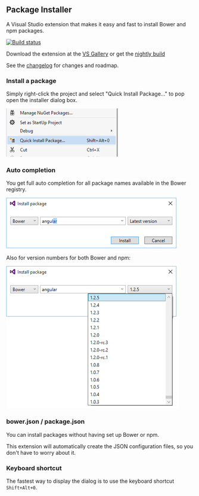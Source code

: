 ## Package Installer

A Visual Studio extension that makes it easy and fast to install
Bower and npm packages.

[![Build status](https://ci.appveyor.com/api/projects/status/bd4o6iumw9vwf8kh?svg=true)](https://ci.appveyor.com/project/madskristensen/packageinstaller)

Download the extension at the
[VS Gallery](https://visualstudiogallery.msdn.microsoft.com/753b9720-1638-4f9a-ad8d-2c45a410fd74)
or get the
[nightly build](http://vsixgallery.com/extension/fdd64809-376e-4542-92ce-808a8df06bcc/)

See the
[changelog](https://github.com/madskristensen/PackageIntellisense/blob/master/CHANGELOG.md)
for changes and roadmap.

### Install a package

Simply right-click the project and select "Quick Install Package..."
to pop open the installer dialog box.

![Context menu](art/context-menu.png)

### Auto completion

You get full auto completion for all package names available
in the Bower registry.

![auto completion](art/dialog.png)

Also for version numbers for both Bower and npm:

![auto completion](art/dialog-versions.png)

### bower.json / package.json

You can install packages without having set up Bower or npm.

This extension will automatically create the JSON configuration
files, so you don't have to worry about it.

### Keyboard shortcut

The fastest way to display the dialog is to use the keyboard
shortcut `Shift+Alt+0`.